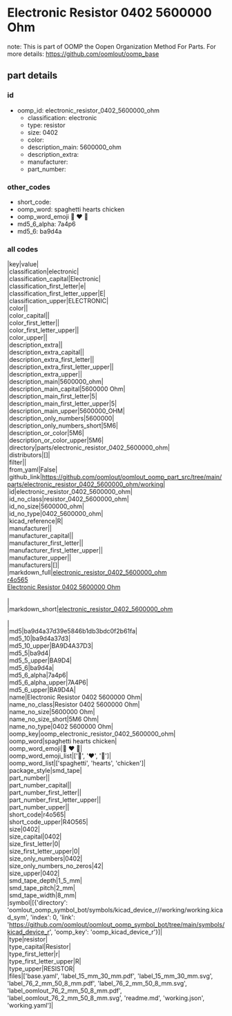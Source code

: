 # Electronic Resistor 0402 5600000 Ohm  

note: This is part of OOMP the Oopen Organization Method For Parts. For more details: https://github.com/oomlout/oomp_base

##  part details





### id
* oomp_id: electronic_resistor_0402_5600000_ohm
  * classification: electronic
  * type: resistor
  * size: 0402
  * color: 
  * description_main: 5600000_ohm
  * description_extra: 
  * manufacturer: 
  * part_number: 

### other_codes
* short_code: 
* oomp_word: spaghetti hearts chicken
* oomp_word_emoji :spaghetti: :hearts: :chicken:
* md5_6_alpha: 7a4p6
* md5_6: ba9d4a

### all codes 
|key|value|  
|classification|electronic|  
|classification_capital|Electronic|  
|classification_first_letter|e|  
|classification_first_letter_upper|E|  
|classification_upper|ELECTRONIC|  
|color||  
|color_capital||  
|color_first_letter||  
|color_first_letter_upper||  
|color_upper||  
|description_extra||  
|description_extra_capital||  
|description_extra_first_letter||  
|description_extra_first_letter_upper||  
|description_extra_upper||  
|description_main|5600000_ohm|  
|description_main_capital|5600000 Ohm|  
|description_main_first_letter|5|  
|description_main_first_letter_upper|5|  
|description_main_upper|5600000_OHM|  
|description_only_numbers|5600000|  
|description_only_numbers_short|5M6|  
|description_or_color|5M6|  
|description_or_color_upper|5M6|  
|directory|parts/electronic_resistor_0402_5600000_ohm|  
|distributors|[]|  
|filter||  
|from_yaml|False|  
|github_link|https://github.com/oomlout/oomlout_oomp_part_src/tree/main/parts/electronic_resistor_0402_5600000_ohm/working|  
|id|electronic_resistor_0402_5600000_ohm|  
|id_no_class|resistor_0402_5600000_ohm|  
|id_no_size|5600000_ohm|  
|id_no_type|0402_5600000_ohm|  
|kicad_reference|R|  
|manufacturer||  
|manufacturer_capital||  
|manufacturer_first_letter||  
|manufacturer_first_letter_upper||  
|manufacturer_upper||  
|manufacturers|[]|  
|markdown_full|[electronic_resistor_0402_5600000_ohm](https://github.com/oomlout/oomlout_oomp_part_src/tree/main/parts/electronic_resistor_0402_5600000_ohm/working)<br>[r4o565](https://github.com/oomlout/oomlout_oomp_part_src/tree/main/parts/electronic_resistor_0402_5600000_ohm/working)<br>[Electronic Resistor 0402 5600000 Ohm](https://github.com/oomlout/oomlout_oomp_part_src/tree/main/parts/electronic_resistor_0402_5600000_ohm/working)<br><br>|  
|markdown_short|[electronic_resistor_0402_5600000_ohm](https://github.com/oomlout/oomlout_oomp_part_src/tree/main/parts/electronic_resistor_0402_5600000_ohm/working)<br><br>|  
|md5|ba9d4a37d39e5846b1db3bdc0f2b61fa|  
|md5_10|ba9d4a37d3|  
|md5_10_upper|BA9D4A37D3|  
|md5_5|ba9d4|  
|md5_5_upper|BA9D4|  
|md5_6|ba9d4a|  
|md5_6_alpha|7a4p6|  
|md5_6_alpha_upper|7A4P6|  
|md5_6_upper|BA9D4A|  
|name|Electronic Resistor 0402 5600000 Ohm|  
|name_no_class|Resistor 0402 5600000 Ohm|  
|name_no_size|5600000 Ohm|  
|name_no_size_short|5M6 Ohm|  
|name_no_type|0402 5600000 Ohm|  
|oomp_key|oomp_electronic_resistor_0402_5600000_ohm|  
|oomp_word|spaghetti hearts chicken|  
|oomp_word_emoji|:spaghetti: :hearts: :chicken:|  
|oomp_word_emoji_list|[':spaghetti:', ':hearts:', ':chicken:']|  
|oomp_word_list|['spaghetti', 'hearts', 'chicken']|  
|package_style|smd_tape|  
|part_number||  
|part_number_capital||  
|part_number_first_letter||  
|part_number_first_letter_upper||  
|part_number_upper||  
|short_code|r4o565|  
|short_code_upper|R4O565|  
|size|0402|  
|size_capital|0402|  
|size_first_letter|0|  
|size_first_letter_upper|0|  
|size_only_numbers|0402|  
|size_only_numbers_no_zeros|42|  
|size_upper|0402|  
|smd_tape_depth|1_5_mm|  
|smd_tape_pitch|2_mm|  
|smd_tape_width|8_mm|  
|symbol|[{'directory': 'oomlout_oomp_symbol_bot/symbols/kicad_device_r//working/working.kicad_sym', 'index': 0, 'link': 'https://github.com/oomlout/oomlout_oomp_symbol_bot/tree/main/symbols/kicad_device_r', 'oomp_key': 'oomp_kicad_device_r'}]|  
|type|resistor|  
|type_capital|Resistor|  
|type_first_letter|r|  
|type_first_letter_upper|R|  
|type_upper|RESISTOR|  
|files|['base.yaml', 'label_15_mm_30_mm.pdf', 'label_15_mm_30_mm.svg', 'label_76_2_mm_50_8_mm.pdf', 'label_76_2_mm_50_8_mm.svg', 'label_oomlout_76_2_mm_50_8_mm.pdf', 'label_oomlout_76_2_mm_50_8_mm.svg', 'readme.md', 'working.json', 'working.yaml']|  
